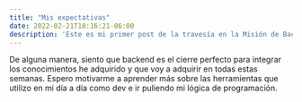 ```yaml
---
title: "Mis expectativas"
date: 2022-02-21T18:16:21-06:00
description: 'Este es mi primer post de la travesía en la Misión de Backend con Node JS de Launch X.'
---
```


De alguna manera, siento que backend es el cierre perfecto para integrar los conocimientos he adquirido y que voy a adquirir en todas estas semanas. Espero motivarme a aprender más sobre las herramientas que utilizo en mi día a día como dev e ir puliendo mi lógica de programación.
